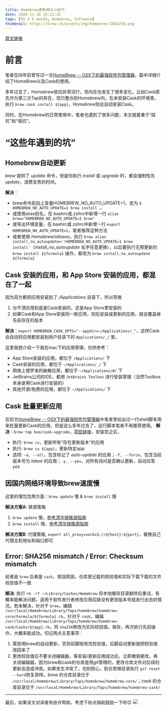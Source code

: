 ```yaml
---
title: Homebrew更新相关小技巧
date: 2020-11-26 15:22:22
tags: [OS X & macOS, Homebrew, Software]
thumbnail: https://brew.sh/assets/img/homebrew-256x256.png
---
```


[原文链接](https://blog.chaosjohn.com/Homebrew-upgrade.html)
# 前言
笔者在四年前曾写过一文[HomeBrew -- OSX下的最强软件包管理器](/2016/05/26/HomeBrew-The-Best-Package-Manager-On-OSX/)，篇中详细介绍了HomeBrew以及Cask的使用。

多年过去了，Homebrew依旧非常流行，但内在也发生了很多变化，比如Cask原先作为第三方Tap的存在，现已整合到Homebrew内，在未安装Cask的环境里，执行 `brew cask install ${app}`，Homebrew则会自动安装Cask。

同时，在Homebrew的日常使用中，笔者也遇到了很多问题，本文就着重于“踩坑”和“填坑”。

# “这些年遇到的坑”
## Homebrew自动更新
*brew* 提供了 *update* 命令，但是你执行 *install* 或 *upgrade* 时，都会强制性先 *update*，浪费宝贵的时间。

**解决**：
- brew命令前加上变量HOMEBREW_NO_AUTO_UPDATE=1，变为 `$ HOMEBREW_NO_AUTO_UPDATE=1 brew install …`
- 或使用alias别名，在.bashrc或.zshrc中新增一行 `alias brew="HOMEBREW_NO_AUTO_UPDATE=1 brew"`
- 或导出环境变量，在.bashrc或.zshrc中新增一行 `export HOMEBREW_NO_AUTO_UPDATE=1`，笔者推荐这种方法
- 或者使用 *Homebrew/aliases*，执行 `brew alias install_no_autoupdate='!HOMEBREW_NO_AUTO_UPDATE=1 brew install'`（*install_no_autoupdate* 名字任意更换），以后要执行无预更新的 `brew install ${formula}` 操作，都改为 `brew install_no_autoupdate ${formula}`

## **Cask** 安装的应用，和 **App Store** 安装的应用，都混在了一起
因为双方都把应用安装到了 */Applications* 目录下，所以导致
1. 分不清应用到底是Cask安装的，还是App Store里安装的
2. 如果Cask和App Store安装同一款应用，则后安装或更新的应用，就会覆盖掉先前存在的版本

**解决**：`export HOMEBREW_CASK_OPTS="--appdir=~/Applications/_"`，这样Cask会自动将应用都安装到用户目录下的 `Applications/_/` 里。

这里我想介绍一下我在mac下的应用管理，仅供参考：
- App Store安装的应用，都位于 `/Applications/` 下
- Cask安装的应用，都位于 `~/Applications/_/` 下
- 网络上搜罗来的破解应用，都位于 `~/Applications/#/` 下
- JetBrains公司的IDE，都用 `JetBrains Toolbox` 进行安装管理（当然Toolbox本身是用Cask进行安装的）
- 其他开源/免费的应用，都位于 `~/Applications/` 下

## **Cask** 批量更新应用
在前文[HomeBrew -- OSX下的最强软件包管理器](/2016/05/26/HomeBrew-The-Best-Package-Manager-On-OSX/)中笔者曾给出过一行shell脚本用来批量更新Cask的应用，但是这么多年过去了，这行脚本笔者不再推荐使用。
**解决**：`brew tap buo/cask-upgrade`，[项目链接](https://github.com/buo/homebrew-cask-upgrade)，安装完之后，
- 执行: `brew cu`，更新所有“存在更新版本”的应用
- 执行: `brew cu ${app}`，更新特定app
- 选项: `-a, --all`，包含标记了 *auto-update* 的应用；`-f, --force`，包含当前版本号为 *latest* 的应用；`-y, --yes`，对所有询问是否确认更新，自动应答 *yes*


## 因国内网络环境导致brew速度慢
这里的慢包含两方面：`brew update` 慢 & `brew install` 慢

**解决方案A**: 换源策略
1. `brew update` 慢，[参考清华镜像源指南](https://mirrors.tuna.tsinghua.edu.cn/help/homebrew/)
2. `brew install` 慢，[参考清华镜像源指南](https://mirrors.tuna.tsinghua.edu.cn/help/homebrew-bottles/)

**解决方案B**: 代理策略, `export all_proxy=socks5://${host}:${port}`，替换自己代理主机地址和端口即可


## Error: SHA256 mismatch / Error: Checksum mismatch
前者是 `brew` 后者是 `cask`，错误原因，仓库里记载的校验值和实际下载下载的文件校验值不一致

**解决**: 执行 `rm -rf ~/Library/Caches/Homebrew` 将本地缓存目录删除后重试，有概率能解决问题，适用于软件发行者修改应用后缺没有更改版本号就发行出去的情况。若未解决，针对于 `brew`，编辑 `/usr/local/Homebrew/Library/Taps/homebrew/homebrew-core/Formula/${formula}.rb`，针对于 `cask`，编辑 `/usr/local/Homebrew/Library/Taps/homebrew/homebrew-cask/Casks/${app}.rb`，将 `sha256`修改为实际校验值，保存，再次执行先前操作，大概率能成功。切记两点主意事项：
1. 需禁用brew的自动更新，否则前脚刚改完校验值，后脚自动更新就把校验值改回来了
2. 更改校验值后不要关闭编辑器，等安装/更新应用成功后，立即撤销更改，再关闭编辑器，因为brew和cask的仓库是用git管理的，更改仓库文件对后续的更新会造成冲突。如果发生冲突了，也别担心，到仓库根目录执行 `git reset --hard`恢复原样。*brew* 的仓库目录位于 `/usr/local/Homebrew/Library/Taps/homebrew/homebrew-core/`；*cask* 的仓库目录位于 `/usr/local/Homebrew/Library/Taps/homebrew/homebrew-cask/`

---

最后，如果该文对读者有些许帮助，考虑下给点捐助鼓励一下呗😊
![](https://image.blog.chaosjohn.com/donate-me.png)
